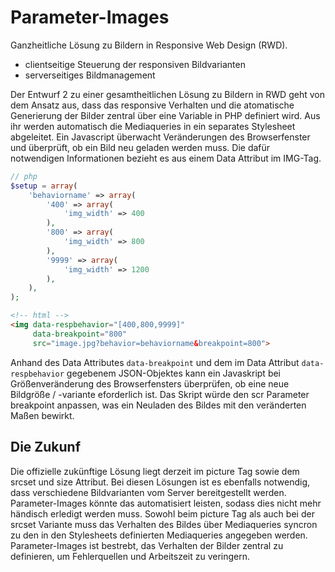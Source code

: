 Parameter-Images
================

Ganzheitliche Lösung zu Bildern in Responsive Web Design (RWD).

- clientseitige Steuerung der responsiven Bildvarianten
- serverseitiges Bildmanagement

Der Entwurf 2 zu einer gesamtheitlichen Lösung zu Bildern in RWD geht von dem Ansatz aus, dass das responsive Verhalten und die atomatische Generierung der Bilder zentral über eine Variable in PHP definiert wird. Aus ihr werden automatisch die Mediaqueries in ein separates Stylesheet abgeleitet. Ein Javascript überwacht Veränderungen des Browserfenster und überprüft, ob ein Bild neu geladen werden muss. Die dafür notwendigen Informationen bezieht es aus einem Data Attribut im IMG-Tag.

```php
// php
$setup = array(
	'behaviorname' => array(
		'400' => array(
			'img_width' => 400
		),
		'800' => array(
			'img_width' => 800
		),
		'9999' => array(
			'img_width' => 1200
		),
	),
);
```

```html
<!-- html -->
<img data-respbehavior="[400,800,9999]" 
	 data-breakpoint="800" 
	 src="image.jpg?behavior=behaviorname&breakpoint=800">
```

Anhand des Data Attributes ```data-breakpoint``` und dem im Data Attribut ```data-respbehavior``` gegebenem JSON-Objektes kann ein Javaskript bei Größenveränderung des Browserfensters überprüfen, ob eine neue Bildgröße / -variante eforderlich ist. Das Skript würde den scr Parameter breakpoint anpassen, was ein Neuladen des Bildes mit den veränderten Maßen bewirkt.

Die Zukunf
----------------
Die offizielle zukünftige Lösung liegt derzeit im picture Tag sowie dem srcset und size Attribut. Bei diesen Lösungen ist es ebenfalls notwendig, dass verschiedene Bildvarianten vom Server bereitgestellt werden. Parameter-Images könnte das automatisiert leisten, sodass dies nicht mehr händisch erledigt werden muss. Sowohl beim picture Tag als auch bei der srcset Variante muss das Verhalten des Bildes über Mediaqueries syncron zu den in den Stylesheets definierten Mediaqueries angegeben werden. Parameter-Images ist bestrebt, das Verhalten der Bilder zentral zu definieren, um Fehlerquellen und Arbeitszeit zu veringern.
